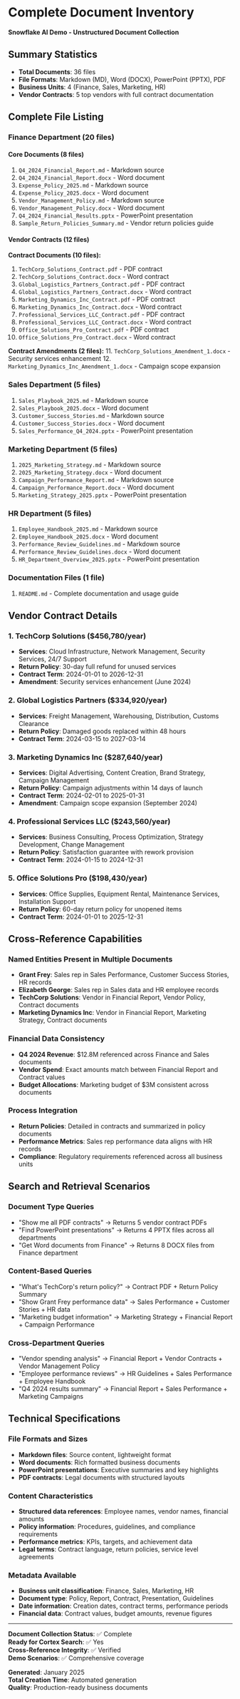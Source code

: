 # Complete Document Inventory
**Snowflake AI Demo - Unstructured Document Collection**

## Summary Statistics
- **Total Documents**: 36 files
- **File Formats**: Markdown (MD), Word (DOCX), PowerPoint (PPTX), PDF
- **Business Units**: 4 (Finance, Sales, Marketing, HR)
- **Vendor Contracts**: 5 top vendors with full contract documentation

## Complete File Listing

### Finance Department (20 files)

#### Core Documents (8 files)
1. `Q4_2024_Financial_Report.md` - Markdown source
2. `Q4_2024_Financial_Report.docx` - Word document
3. `Expense_Policy_2025.md` - Markdown source
4. `Expense_Policy_2025.docx` - Word document
5. `Vendor_Management_Policy.md` - Markdown source
6. `Vendor_Management_Policy.docx` - Word document
7. `Q4_2024_Financial_Results.pptx` - PowerPoint presentation
8. `Sample_Return_Policies_Summary.md` - Vendor return policies guide

#### Vendor Contracts (12 files)
**Contract Documents (10 files):**
1. `TechCorp_Solutions_Contract.pdf` - PDF contract
2. `TechCorp_Solutions_Contract.docx` - Word contract
3. `Global_Logistics_Partners_Contract.pdf` - PDF contract
4. `Global_Logistics_Partners_Contract.docx` - Word contract
5. `Marketing_Dynamics_Inc_Contract.pdf` - PDF contract
6. `Marketing_Dynamics_Inc_Contract.docx` - Word contract
7. `Professional_Services_LLC_Contract.pdf` - PDF contract
8. `Professional_Services_LLC_Contract.docx` - Word contract
9. `Office_Solutions_Pro_Contract.pdf` - PDF contract
10. `Office_Solutions_Pro_Contract.docx` - Word contract

**Contract Amendments (2 files):**
11. `TechCorp_Solutions_Amendment_1.docx` - Security services enhancement
12. `Marketing_Dynamics_Inc_Amendment_1.docx` - Campaign scope expansion

### Sales Department (5 files)
1. `Sales_Playbook_2025.md` - Markdown source
2. `Sales_Playbook_2025.docx` - Word document
3. `Customer_Success_Stories.md` - Markdown source
4. `Customer_Success_Stories.docx` - Word document
5. `Sales_Performance_Q4_2024.pptx` - PowerPoint presentation

### Marketing Department (5 files)
1. `2025_Marketing_Strategy.md` - Markdown source
2. `2025_Marketing_Strategy.docx` - Word document
3. `Campaign_Performance_Report.md` - Markdown source
4. `Campaign_Performance_Report.docx` - Word document
5. `Marketing_Strategy_2025.pptx` - PowerPoint presentation

### HR Department (5 files)
1. `Employee_Handbook_2025.md` - Markdown source
2. `Employee_Handbook_2025.docx` - Word document
3. `Performance_Review_Guidelines.md` - Markdown source
4. `Performance_Review_Guidelines.docx` - Word document
5. `HR_Department_Overview_2025.pptx` - PowerPoint presentation

### Documentation Files (1 file)
1. `README.md` - Complete documentation and usage guide

## Vendor Contract Details

### 1. TechCorp Solutions ($456,780/year)
- **Services**: Cloud Infrastructure, Network Management, Security Services, 24/7 Support
- **Return Policy**: 30-day full refund for unused services
- **Contract Term**: 2024-01-01 to 2026-12-31
- **Amendment**: Security services enhancement (June 2024)

### 2. Global Logistics Partners ($334,920/year)
- **Services**: Freight Management, Warehousing, Distribution, Customs Clearance
- **Return Policy**: Damaged goods replaced within 48 hours
- **Contract Term**: 2024-03-15 to 2027-03-14

### 3. Marketing Dynamics Inc ($287,640/year)
- **Services**: Digital Advertising, Content Creation, Brand Strategy, Campaign Management
- **Return Policy**: Campaign adjustments within 14 days of launch
- **Contract Term**: 2024-02-01 to 2025-01-31
- **Amendment**: Campaign scope expansion (September 2024)

### 4. Professional Services LLC ($243,560/year)
- **Services**: Business Consulting, Process Optimization, Strategy Development, Change Management
- **Return Policy**: Satisfaction guarantee with rework provision
- **Contract Term**: 2024-01-15 to 2024-12-31

### 5. Office Solutions Pro ($198,430/year)
- **Services**: Office Supplies, Equipment Rental, Maintenance Services, Installation Support
- **Return Policy**: 60-day return policy for unopened items
- **Contract Term**: 2024-01-01 to 2025-12-31

## Cross-Reference Capabilities

### Named Entities Present in Multiple Documents
- **Grant Frey**: Sales rep in Sales Performance, Customer Success Stories, HR records
- **Elizabeth George**: Sales rep in Sales data and HR employee records
- **TechCorp Solutions**: Vendor in Financial Report, Vendor Policy, Contract documents
- **Marketing Dynamics Inc**: Vendor in Financial Report, Marketing Strategy, Contract documents

### Financial Data Consistency
- **Q4 2024 Revenue**: $12.8M referenced across Finance and Sales documents
- **Vendor Spend**: Exact amounts match between Financial Report and Contract values
- **Budget Allocations**: Marketing budget of $3M consistent across documents

### Process Integration
- **Return Policies**: Detailed in contracts and summarized in policy documents
- **Performance Metrics**: Sales rep performance data aligns with HR records
- **Compliance**: Regulatory requirements referenced across all business units

## Search and Retrieval Scenarios

### Document Type Queries
- "Show me all PDF contracts" → Returns 5 vendor contract PDFs
- "Find PowerPoint presentations" → Returns 4 PPTX files across all departments
- "Get Word documents from Finance" → Returns 8 DOCX files from Finance department

### Content-Based Queries
- "What's TechCorp's return policy?" → Contract PDF + Return Policy Summary
- "Show Grant Frey performance data" → Sales Performance + Customer Stories + HR data
- "Marketing budget information" → Marketing Strategy + Financial Report + Campaign Performance

### Cross-Department Queries
- "Vendor spending analysis" → Financial Report + Vendor Contracts + Vendor Management Policy
- "Employee performance reviews" → HR Guidelines + Sales Performance + Employee Handbook
- "Q4 2024 results summary" → Financial Report + Sales Performance + Marketing Campaigns

## Technical Specifications

### File Formats and Sizes
- **Markdown files**: Source content, lightweight format
- **Word documents**: Rich formatted business documents
- **PowerPoint presentations**: Executive summaries and key highlights
- **PDF contracts**: Legal documents with structured layouts

### Content Characteristics
- **Structured data references**: Employee names, vendor names, financial amounts
- **Policy information**: Procedures, guidelines, and compliance requirements
- **Performance metrics**: KPIs, targets, and achievement data
- **Legal terms**: Contract language, return policies, service level agreements

### Metadata Available
- **Business unit classification**: Finance, Sales, Marketing, HR
- **Document type**: Policy, Report, Contract, Presentation, Guidelines
- **Date information**: Creation dates, contract terms, performance periods
- **Financial data**: Contract values, budget amounts, revenue figures

---

**Document Collection Status**: ✅ Complete  
**Ready for Cortex Search**: ✅ Yes  
**Cross-Reference Integrity**: ✅ Verified  
**Demo Scenarios**: ✅ Comprehensive coverage

**Generated**: January 2025  
**Total Creation Time**: Automated generation  
**Quality**: Production-ready business documents 